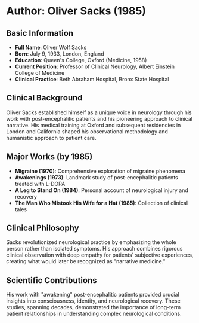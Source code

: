 # Author: Oliver Sacks (1985)

## Basic Information
- **Full Name**: Oliver Wolf Sacks
- **Born**: July 9, 1933, London, England  
- **Education**: Queen's College, Oxford (Medicine, 1958)
- **Current Position**: Professor of Clinical Neurology, Albert Einstein College of Medicine
- **Clinical Practice**: Beth Abraham Hospital, Bronx State Hospital

## Clinical Background
Oliver Sacks established himself as a unique voice in neurology through his work with post-encephalitic patients and his pioneering approach to clinical narrative. His medical training at Oxford and subsequent residencies in London and California shaped his observational methodology and humanistic approach to patient care.

## Major Works (by 1985)
- **Migraine (1970)**: Comprehensive exploration of migraine phenomena
- **Awakenings (1973)**: Landmark study of post-encephalitic patients treated with L-DOPA
- **A Leg to Stand On (1984)**: Personal account of neurological injury and recovery
- **The Man Who Mistook His Wife for a Hat (1985)**: Collection of clinical tales

## Clinical Philosophy
Sacks revolutionized neurological practice by emphasizing the whole person rather than isolated symptoms. His approach combines rigorous clinical observation with deep empathy for patients' subjective experiences, creating what would later be recognized as "narrative medicine."

## Scientific Contributions
His work with "awakening" post-encephalitic patients provided crucial insights into consciousness, identity, and neurological recovery. These studies, spanning decades, demonstrated the importance of long-term patient relationships in understanding complex neurological conditions.